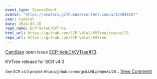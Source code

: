 ```yaml
---
event_type: IssuesEvent
avatar: "https://avatars.githubusercontent.com/u/12384825?"
user: CamStan
date: 2024-07-10
repo_name: ECP-VeloC/KVTree
html_url: https://github.com/ECP-VeloC/KVTree/issues/73
repo_url: https://github.com/ECP-VeloC/KVTree
---
```


<a href='https://github.com/CamStan' target='_blank'>CamStan</a> open issue <a href='https://github.com/ECP-VeloC/KVTree/issues/73' target='_blank'>ECP-VeloC/KVTree#73</a>.

<p>KVTree release for SCR v4.0</p><small>See SCR v4.0 project: https://github.com/orgs/LLNL/projects/26...</small><a href='https://github.com/ECP-VeloC/KVTree/issues/73' target='_blank'>View Comment</a>